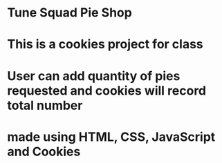 # Tune Squad Pie Shop

# This is a cookies project for class

# User can add quantity of pies requested and cookies will record total number

# made using HTML, CSS, JavaScript and Cookies 